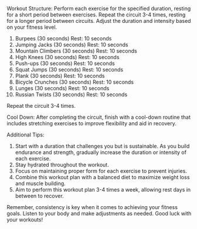 Workout Structure: Perform each exercise for the specified duration, resting for a short period between exercises. Repeat the circuit 3-4 times, resting for a longer period between circuits. Adjust the duration and intensity based on your fitness level.

1.  Burpees (30 seconds) Rest: 10 seconds
2.  Jumping Jacks (30 seconds) Rest: 10 seconds
3.  Mountain Climbers (30 seconds) Rest: 10 seconds
4.  High Knees (30 seconds) Rest: 10 seconds
5.  Push-ups (30 seconds) Rest: 10 seconds
6.  Squat Jumps (30 seconds) Rest: 10 seconds
7.  Plank (30 seconds) Rest: 10 seconds
8.  Bicycle Crunches (30 seconds) Rest: 10 seconds
9.  Lunges (30 seconds) Rest: 10 seconds
10. Russian Twists (30 seconds) Rest: 10 seconds

Repeat the circuit 3-4 times.

Cool Down: After completing the circuit, finish with a cool-down routine that includes stretching exercises to improve flexibility and aid in recovery.

Additional Tips:

1.  Start with a duration that challenges you but is sustainable. As you build endurance and strength, gradually increase the duration or intensity of each exercise.
2.  Stay hydrated throughout the workout.
3.  Focus on maintaining proper form for each exercise to prevent injuries.
4.  Combine this workout plan with a balanced diet to maximize weight loss and muscle building.
5.  Aim to perform this workout plan 3-4 times a week, allowing rest days in between to recover.

Remember, consistency is key when it comes to achieving your fitness goals. Listen to your body and make adjustments as needed. Good luck with your workouts!